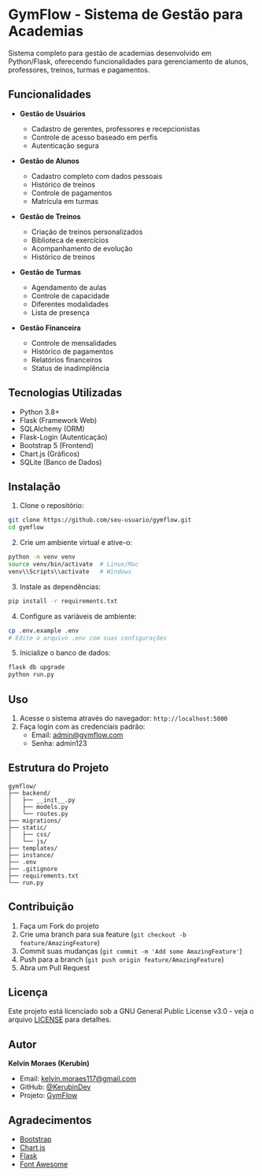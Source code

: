 # GymFlow - Sistema de Gestão para Academias

Sistema completo para gestão de academias desenvolvido em Python/Flask, oferecendo funcionalidades para gerenciamento de alunos, professores, treinos, turmas e pagamentos.

## Funcionalidades

- **Gestão de Usuários**
  - Cadastro de gerentes, professores e recepcionistas
  - Controle de acesso baseado em perfis
  - Autenticação segura

- **Gestão de Alunos**
  - Cadastro completo com dados pessoais
  - Histórico de treinos
  - Controle de pagamentos
  - Matrícula em turmas

- **Gestão de Treinos**
  - Criação de treinos personalizados
  - Biblioteca de exercícios
  - Acompanhamento de evolução
  - Histórico de treinos

- **Gestão de Turmas**
  - Agendamento de aulas
  - Controle de capacidade
  - Diferentes modalidades
  - Lista de presença

- **Gestão Financeira**
  - Controle de mensalidades
  - Histórico de pagamentos
  - Relatórios financeiros
  - Status de inadimplência

## Tecnologias Utilizadas

- Python 3.8+
- Flask (Framework Web)
- SQLAlchemy (ORM)
- Flask-Login (Autenticação)
- Bootstrap 5 (Frontend)
- Chart.js (Gráficos)
- SQLite (Banco de Dados)

## Instalação

1. Clone o repositório:
```bash
git clone https://github.com/seu-usuario/gymflow.git
cd gymflow
```

2. Crie um ambiente virtual e ative-o:
```bash
python -m venv venv
source venv/bin/activate  # Linux/Mac
venv\\Scripts\\activate   # Windows
```

3. Instale as dependências:
```bash
pip install -r requirements.txt
```

4. Configure as variáveis de ambiente:
```bash
cp .env.example .env
# Edite o arquivo .env com suas configurações
```

5. Inicialize o banco de dados:
```bash
flask db upgrade
python run.py
```

## Uso

1. Acesse o sistema através do navegador: `http://localhost:5000`
2. Faça login com as credenciais padrão:
   - Email: admin@gymflow.com
   - Senha: admin123

## Estrutura do Projeto

```
gymflow/
├── backend/
│   ├── __init__.py
│   ├── models.py
│   └── routes.py
├── migrations/
├── static/
│   ├── css/
│   └── js/
├── templates/
├── instance/
├── .env
├── .gitignore
├── requirements.txt
└── run.py
```

## Contribuição

1. Faça um Fork do projeto
2. Crie uma branch para sua feature (`git checkout -b feature/AmazingFeature`)
3. Commit suas mudanças (`git commit -m 'Add some AmazingFeature'`)
4. Push para a branch (`git push origin feature/AmazingFeature`)
5. Abra um Pull Request

## Licença

Este projeto está licenciado sob a GNU General Public License v3.0 - veja o arquivo [LICENSE](LICENSE) para detalhes.

## Autor

**Kelvin Moraes (Kerubin)**
- Email: kelvin.moraes117@gmail.com
- GitHub: [@KerubinDev](https://github.com/KerubinDev)
- Projeto: [GymFlow](https://github.com/KerubinDev/GymFlow)

## Agradecimentos

- [Bootstrap](https://getbootstrap.com)
- [Chart.js](https://www.chartjs.org)
- [Flask](https://flask.palletsprojects.com)
- [Font Awesome](https://fontawesome.com)
